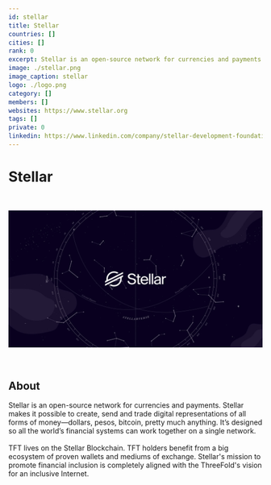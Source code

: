 ```yaml
---
id: stellar
title: Stellar
countries: []
cities: []
rank: 0
excerpt: Stellar is an open-source network for currencies and payments.
image: ./stellar.png
image_caption: stellar
logo: ./logo.png
category: []
members: []
websites: https://www.stellar.org
tags: []
private: 0
linkedin: https://www.linkedin.com/company/stellar-development-foundation/
---
```


# Stellar

<br/>

![stellar](./stellar2.jpg)

<br/>

## About

Stellar is an open-source network for currencies and payments. Stellar makes it possible to create, send and trade digital representations of all forms of money—dollars, pesos, bitcoin, pretty much anything. It’s designed so all the world’s financial systems can work together on a single network.
<br/>
<br/>
TFT lives on the Stellar Blockchain. TFT holders benefit from a big ecosystem of proven wallets and mediums of exchange. Stellar's mission to promote financial inclusion is completely aligned with the ThreeFold's vision  for an inclusive Internet.

<!-- ## Mission

## Impact

## Powered by ThreeFold

## Join saving our planet!

## Support this project

## TFGrid Solution

### Roadmap -->




